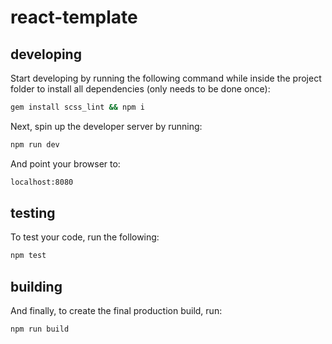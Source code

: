 # react-template

## developing
Start developing by running the following command while inside the project folder to install all dependencies (only needs to be done once):
```bash
gem install scss_lint && npm i
```

Next, spin up the developer server by running:
```bash
npm run dev
```

And point your browser to:
```bash
localhost:8080
```

## testing
To test your code, run the following:
```bash
npm test
```

## building
And finally, to create the final production build, run:
```bash
npm run build
```
